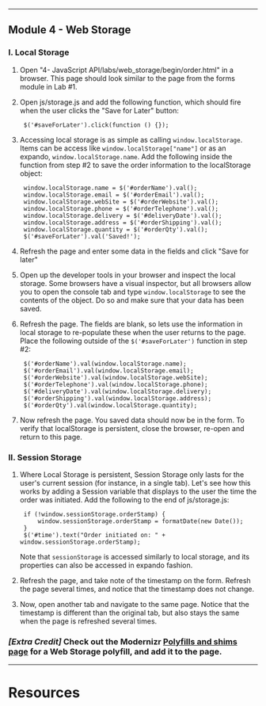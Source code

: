 

---
## Module 4 - Web Storage

### I. Local Storage

1. Open "4- JavaScript API/labs/web_storage/begin/order.html" in a browser. This page should look similar to the page from the forms module in Lab #1.

2. Open js/storage.js and add the following function, which should fire when the user clicks the "Save for Later" button:

		$('#saveForLater').click(function () {}); 

3. Accessing local storage is as simple as calling `window.localStorage`. Items can be access like `window.localStorage["name"]` or as an expando, `window.localStorage.name`. Add the following inside the function from step #2 to save the order information to the localStorage object:

		window.localStorage.name = $('#orderName').val();
		window.localStorage.email = $('#orderEmail').val();
		window.localStorage.webSite = $('#orderWebsite').val();
		window.localStorage.phone = $('#orderTelephone').val();
		window.localStorage.delivery = $('#deliveryDate').val();
		window.localStorage.address = $('#orderShipping').val();
		window.localStorage.quantity = $('#orderQty').val();
		$('#saveForLater').val('Saved!');

4. Refresh the page and enter some data in the fields and click "Save for later"

5. Open up the developer tools in your browser and inspect the local storage. Some browsers have a visual inspector, but all browsers allow you to open the console tab and type `window.localStorage` to see the contents of the object. Do so and make sure that your data has been saved.

6. Refresh the page. The fields are blank, so lets use the information in local storage to re-populate these when the user returns to the page. Place the following outside of the `$('#saveForLater')` function in step #2:
	
		$('#orderName').val(window.localStorage.name);
		$('#orderEmail').val(window.localStorage.email);
		$('#orderWebsite').val(window.localStorage.webSite);
		$('#orderTelephone').val(window.localStorage.phone);
		$('#deliveryDate').val(window.localStorage.delivery);
		$('#orderShipping').val(window.localStorage.address);
		$('#orderQty').val(window.localStorage.quantity);

5. Now refresh the page. You saved data should now be in the form. To verify that localStorage is persistent, close the browser, re-open and return to this page.

### II. Session Storage

1. Where Local Storage is persistent, Session Storage only lasts for the user's current session (for instance, in a single tab). Let's see how this works by adding a Session variable that displays to the user the time the order was initiated. Add the following to the end of js/storage.js:

		if (!window.sessionStorage.orderStamp) {
			window.sessionStorage.orderStamp = formatDate(new Date());
		}
		$('#time').text("Order initiated on: " + window.sessionStorage.orderStamp);

	Note that `sessionStorage` is accessed similarly to local storage, and its properties can also be accessed in expando fashion.

2. Refresh the page, and take note of the timestamp on the form. Refresh the page several times, and notice that the timestamp does not change.

3. Now, open another tab and navigate to the same page. Notice that the timestamp is different than the original tab, but also stays the same when the page is refreshed several times.

### ***[Extra Credit]*** Check out the Modernizr [Polyfills and shims page](https://github.com/Modernizr/Modernizr/wiki/HTML5-Cross-browser-Polyfills) for a Web Storage polyfill, and add it to the page.


___

# Resources
